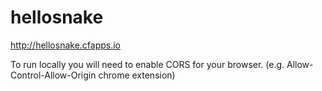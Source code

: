 # hellosnake

http://hellosnake.cfapps.io

To run locally you will need to enable CORS for your browser. (e.g. Allow-Control-Allow-Origin chrome extension)
